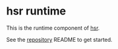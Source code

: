 # hsr runtime

This is the runtime component of [hsr](http://github.com/jesskfullwood/hsr).

See the [repository](http://github.com/jesskfullwood/hsr) README to get started.
